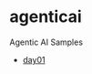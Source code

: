 # agenticai
Agentic AI Samples
- [day01]([https://help.obsidian.md](https://github.com/anvvsharma/agenticai/blob/main/day01/README.md))
